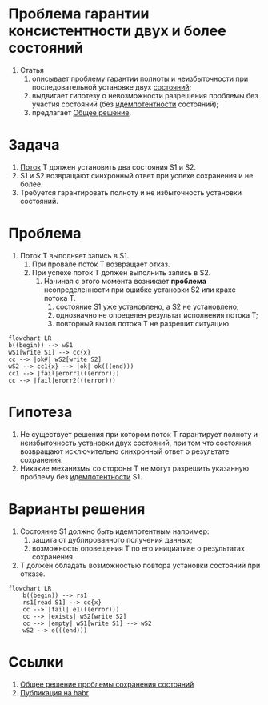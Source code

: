 # Проблема гарантии консистентности двух и более состояний

1. Статья
    1. описывает проблему гарантии полноты и неизбыточности при последовательной 
       установке двух [состояний](./glossary/Состояние.md);
    0. выдвигает гипотезу о невозможности разрешения проблемы без участия 
       состояний (без [идемпотентности](https://ru.wikipedia.org/wiki/%D0%98%D0%B4%D0%B5%D0%BC%D0%BF%D0%BE%D1%82%D0%B5%D0%BD%D1%82%D0%BD%D0%BE%D1%81%D1%82%D1%8C) состояний);
    0. предлагает [Общее решение](general_solution_to_the_state_preservation_problem.md).



# Задача

1. [Поток](./Термины/Поток) T должен установить два состояния S1 и S2.
0. S1 и S2 возвращают синхронный ответ при успехе сохранения и не более.
0. Требуется гарантировать полноту и не избыточность установки состояний.



# Проблема

1. Поток Т выполняет запись в S1.
    1. При провале поток Т возвращает отказ.
    0. При успехе поток Т должен выполнить запись в S2.
        1. Начиная с этого момента возникает **проблема** неопределенности при ошибке установки S2 или крахе потока Т.
            1. состояние S1 уже установлено, а S2 не установлено;
            0. однозначно не определен результат исполнения потока T;
            0. повторный вызов потока Т не разрешит ситуацию.


```mermaid
flowchart LR
b((begin)) --> wS1
wS1[write S1] --> cc{x}
cc --> |ok#| wS2[write S2]
wS2 --> cc1{x} --> |ok| ok(((end)))
cc1 --> |fail|erorr1(((error)))
cc --> |fail|erorr2(((error)))
```


# Гипотеза

1. Не существует решения при котором поток Т гарантирует полноту и неизбыточность 
установки двух состояний, при том что состояния возвращают исключительно синхронный
ответ о результате сохранения.
0. Никакие механизмы со стороны Т не могут разрешить указанную проблему 
без [идемпотентности](https://ru.wikipedia.org/wiki/%D0%98%D0%B4%D0%B5%D0%BC%D0%BF%D0%BE%D1%82%D0%B5%D0%BD%D1%82%D0%BD%D0%BE%D1%81%D1%82%D1%8C) S1.



# Варианты решения

1. Состояние S1 должно быть идемпотентным например: 
    1. защита от дублированного получения данных;
    0. возможность оповещения T по его инициативе о результатах сохранения.
0. T должен обладать возможностью повтора установки состояний при отказе.

```mermaid
flowchart LR
    b((begin)) --> rs1
    rs1[read S1] --> cc{x}
    cc --> |fail| e1(((error)))
    cc --> |exists| wS2[write S2]
    cc --> |empty| wS1[write S1] --> wS2
    wS2 --> e(((end)))
```


# Ссылки

1. [Общее решение проблемы сохранения состояний](general_solution_to_the_state_preservation_problem.md)
2. [Публикация на habr](https://habr.com/ru/sandbox/224334/)
